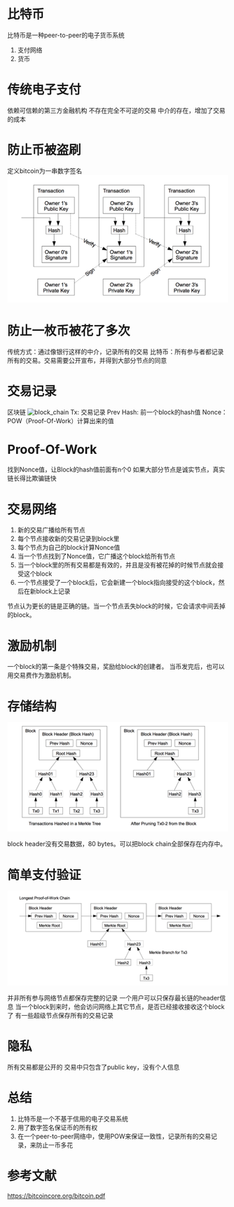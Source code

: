 ﻿# 比特币

比特币是一种peer-to-peer的电子货币系统
1. 支付网络
2. 货币

# 传统电子支付

依赖可信赖的第三方金融机构
不存在完全不可逆的交易
中介的存在，增加了交易的成本

# 防止币被盗刷
定义bitcoin为一串数字签名
![transaction](https://github.com/albaniliu/markdowns/blob/master/images/bitcion_transaction.png)

# 防止一枚币被花了多次
传统方式：通过像银行这样的中介，记录所有的交易
比特币：所有参与者都记录所有的交易。交易需要公开宣布，并得到大部分节点的同意

# 交易记录
区块链
![block_chain](https://github.com/albaniliu/markdowns/blob/master/images/bitcion_block_chain.png)
Tx: 交易记录
Prev Hash: 前一个block的hash值
Nonce：POW（Proof-Of-Work）计算出来的值

# Proof-Of-Work
找到Nonce值，让Block的hash值前面有n个0
如果大部分节点是诚实节点，真实链长得比欺骗链快

# 交易网络
1. 新的交易广播给所有节点
2. 每个节点接收新的交易记录到block里
3. 每个节点为自己的block计算Nonce值
4. 当一个节点找到了Nonce值，它广播这个block给所有节点
5. 当一个block里的所有交易都是有效的，并且是没有被花掉的时候节点就会接受这个block
6. 一个节点接受了一个block后，它会新建一个block指向接受的这个block，然后在新block上记录

节点认为更长的链是正确的链。当一个节点丢失block的时候，它会请求中间丢掉的block。

# 激励机制
一个block的第一条是个特殊交易，奖励给block的创建者。
当币发完后，也可以用交易费作为激励机制。

# 存储结构
![merkle_tree](https://github.com/albaniliu/markdowns/blob/master/images/bitcoin_merkle_tree.png)

block header没有交易数据，80 bytes。可以把block chain全部保存在内存中。

# 简单支付验证
![simplified_verification](https://github.com/albaniliu/markdowns/blob/master/images/bitcoin_simplified_verification.png)

并非所有参与网络节点都保存完整的记录
一个用户可以只保存最长链的header信息
当一个block到来时，他会访问网络上其它节点，是否已经接收接收这个block了
有一些超级节点保存所有的交易记录

# 隐私
所有交易都是公开的
交易中只包含了public key，没有个人信息

# 总结
1. 比特币是一个不基于信用的电子交易系统
2. 用了数字签名保证币的所有权
3. 在一个peer-to-peer网络中，使用POW来保证一致性，记录所有的交易记录，来防止一币多花

# 参考文献
https://bitcoincore.org/bitcoin.pdf






